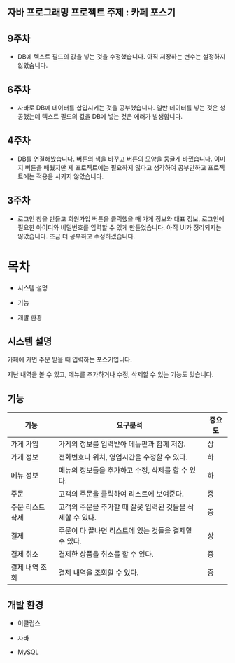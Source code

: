 ## 자바 프로그래밍 프로젝트 주제 : 카페 포스기

## 9주차
 - DB에 텍스트 필드의 값을 넣는 것을 수정했습니다. 아직 저장하는 변수는 설정하지 않았습니다.

## 6주차
 - 자바로 DB에 데이터를 삽입시키는 것을 공부했습니다. 일반 데이터를 넣는 것은 성공했는데 텍스트 필드의 값을 DB에 넣는 것은 에러가 발생합니다. 

## 4주차
 - DB를 연결해봤습니다. 버튼의 색을 바꾸고 버튼의 모양을 둥글게 바꿨습니다. 이미지 버튼을 배웠지만 제 프로젝트에는 필요하지 않다고 생각하여 공부만하고 프로젝트에는 적용을 시키지 않았습니다.
  
## 3주차
 - 로그인 창을 만들고 회원가입 버튼을 클릭했을 때 가게 정보와 대표 정보, 로그인에 필요한 아이디와 비밀번호를 입력할 수 있게 만들었습니다. 아직 UI가 정리되지는 않았습니다. 조금 더 공부하고 수정하겠습니다.

# 목차

- 시스템 설명
  
- 기능
  
- 개발 환경
  

## 시스템 설명

카페에 가면 주문 받을 때 입력하는 포스기입니다.

지난 내역을 볼 수 있고, 메뉴를 추가하거나 수정, 삭제할 수 있는 기능도 있습니다.

## 기능

| 기능  | 요구분석 | 중요도 |
| --- | --- | --- |
| 가게 가입 | 가게의 정보를 입력받아 메뉴판과 함께 저장. | 상   |
| 가게 정보 | 전화번호나 위치, 영업시간을 수정할 수 있다. | 하   |
| 메뉴 정보 | 메뉴의 정보들을 추가하고 수정, 삭제를 할 수 있다. | 하   |
| 주문  | 고객의 주문을 클릭하여 리스트에 보여준다. | 중   |
| 주문 리스트 삭제 | 고객의 주문을 추가할 때 잘못 입력된 것들을 삭제할 수 있다. | 중   |
| 결제  | 주문이 다 끝나면 리스트에 있는 것들을 결제할 수 있다. | 상   |
| 결제 취소 | 결제한 상품을 취소를 할 수 있다. | 중   |
| 결제 내역 조회 | 결제 내역을 조회할 수 있다. | 중   |

## 개발 환경

- 이클립스
  
- 자바 
  

- MySQL

